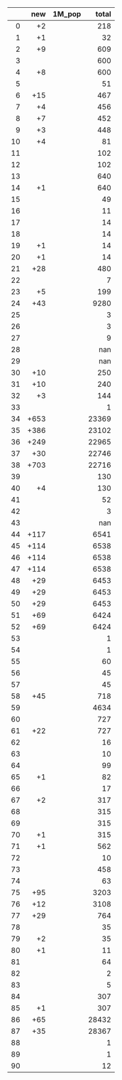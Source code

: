|    |   new | 1M_pop   |   total |
|---:|------:|:---------|--------:|
|  0 |    +2 |          |     218 |
|  1 |    +1 |          |      32 |
|  2 |    +9 |          |     609 |
|  3 |       |          |     600 |
|  4 |    +8 |          |     600 |
|  5 |       |          |      51 |
|  6 |   +15 |          |     467 |
|  7 |    +4 |          |     456 |
|  8 |    +7 |          |     452 |
|  9 |    +3 |          |     448 |
| 10 |    +4 |          |      81 |
| 11 |       |          |     102 |
| 12 |       |          |     102 |
| 13 |       |          |     640 |
| 14 |    +1 |          |     640 |
| 15 |       |          |      49 |
| 16 |       |          |      11 |
| 17 |       |          |      14 |
| 18 |       |          |      14 |
| 19 |    +1 |          |      14 |
| 20 |    +1 |          |      14 |
| 21 |   +28 |          |     480 |
| 22 |       |          |       7 |
| 23 |    +5 |          |     199 |
| 24 |   +43 |          |    9280 |
| 25 |       |          |       3 |
| 26 |       |          |       3 |
| 27 |       |          |       9 |
| 28 |       |          |     nan |
| 29 |       |          |     nan |
| 30 |   +10 |          |     250 |
| 31 |   +10 |          |     240 |
| 32 |    +3 |          |     144 |
| 33 |       |          |       1 |
| 34 |  +653 |          |   23369 |
| 35 |  +386 |          |   23102 |
| 36 |  +249 |          |   22965 |
| 37 |   +30 |          |   22746 |
| 38 |  +703 |          |   22716 |
| 39 |       |          |     130 |
| 40 |    +4 |          |     130 |
| 41 |       |          |      52 |
| 42 |       |          |       3 |
| 43 |       |          |     nan |
| 44 |  +117 |          |    6541 |
| 45 |  +114 |          |    6538 |
| 46 |  +114 |          |    6538 |
| 47 |  +114 |          |    6538 |
| 48 |   +29 |          |    6453 |
| 49 |   +29 |          |    6453 |
| 50 |   +29 |          |    6453 |
| 51 |   +69 |          |    6424 |
| 52 |   +69 |          |    6424 |
| 53 |       |          |       1 |
| 54 |       |          |       1 |
| 55 |       |          |      60 |
| 56 |       |          |      45 |
| 57 |       |          |      45 |
| 58 |   +45 |          |     718 |
| 59 |       |          |    4634 |
| 60 |       |          |     727 |
| 61 |   +22 |          |     727 |
| 62 |       |          |      16 |
| 63 |       |          |      10 |
| 64 |       |          |      99 |
| 65 |    +1 |          |      82 |
| 66 |       |          |      17 |
| 67 |    +2 |          |     317 |
| 68 |       |          |     315 |
| 69 |       |          |     315 |
| 70 |    +1 |          |     315 |
| 71 |    +1 |          |     562 |
| 72 |       |          |      10 |
| 73 |       |          |     458 |
| 74 |       |          |      63 |
| 75 |   +95 |          |    3203 |
| 76 |   +12 |          |    3108 |
| 77 |   +29 |          |     764 |
| 78 |       |          |      35 |
| 79 |    +2 |          |      35 |
| 80 |    +1 |          |      11 |
| 81 |       |          |      64 |
| 82 |       |          |       2 |
| 83 |       |          |       5 |
| 84 |       |          |     307 |
| 85 |    +1 |          |     307 |
| 86 |   +65 |          |   28432 |
| 87 |   +35 |          |   28367 |
| 88 |       |          |       1 |
| 89 |       |          |       1 |
| 90 |       |          |      12 |